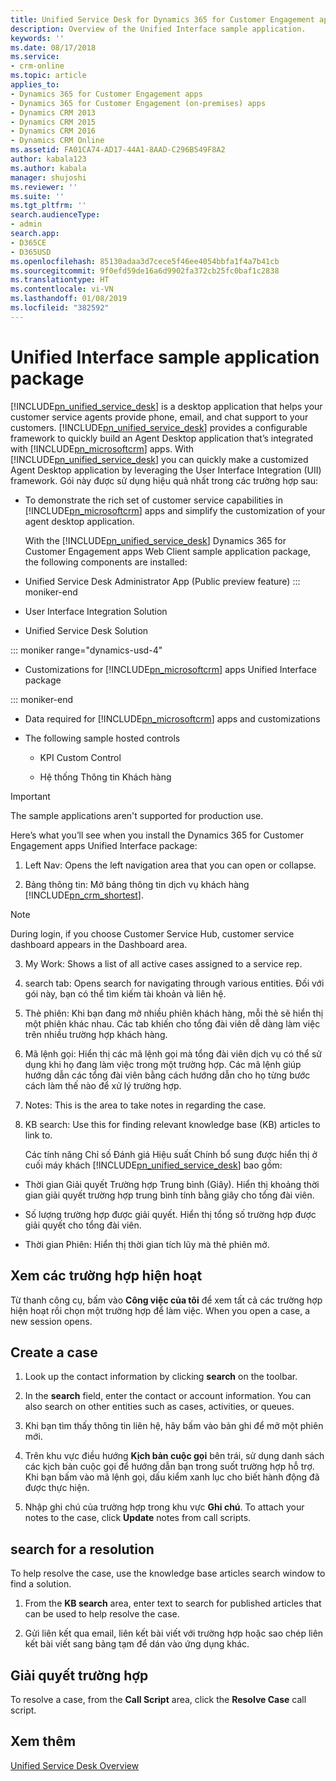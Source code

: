 ```yaml
---
title: Unified Service Desk for Dynamics 365 for Customer Engagement apps Unified Interface package | MicrosoftDocs
description: Overview of the Unified Interface sample application.
keywords: ''
ms.date: 08/17/2018
ms.service:
- crm-online
ms.topic: article
applies_to:
- Dynamics 365 for Customer Engagement apps
- Dynamics 365 for Customer Engagement (on-premises) apps
- Dynamics CRM 2013
- Dynamics CRM 2015
- Dynamics CRM 2016
- Dynamics CRM Online
ms.assetid: FA01CA74-AD17-44A1-8AAD-C296B549F8A2
author: kabala123
ms.author: kabala
manager: shujoshi
ms.reviewer: ''
ms.suite: ''
ms.tgt_pltfrm: ''
search.audienceType:
- admin
search.app:
- D365CE
- D365USD
ms.openlocfilehash: 85130adaa3d7cece5f46ee4054bbfa1f4a7b41cb
ms.sourcegitcommit: 9f0efd59de16a6d9902fa372cb25fc0baf1c2838
ms.translationtype: HT
ms.contentlocale: vi-VN
ms.lasthandoff: 01/08/2019
ms.locfileid: "382592"
---
```

# <a name="unified-interface-sample-application-package"></a>Unified Interface sample application package
[!INCLUDE[pn_unified_service_desk](../../includes/pn-unified-service-desk.md)] is a desktop application that helps your customer service agents provide phone, email, and chat support to your customers. [!INCLUDE[pn_unified_service_desk](../../includes/pn-unified-service-desk.md)] provides a configurable framework to quickly build an Agent Desktop application that’s integrated with [!INCLUDE[pn_microsoftcrm](../../includes/pn-microsoftcrm.md)] apps. With [!INCLUDE[pn_unified_service_desk](../../includes/pn-unified-service-desk.md)] you can quickly make a customized Agent Desktop application by leveraging the User Interface Integration (UII) framework. Gói này được sử dụng hiệu quả nhất trong các trường hợp sau:  
  
- To demonstrate the rich set of customer service capabilities in [!INCLUDE[pn_microsoftcrm](../../includes/pn-microsoftcrm.md)] apps and simplify the customization of your agent desktop application.  
  
  With the [!INCLUDE[pn_unified_service_desk](../../includes/pn-unified-service-desk.md)] Dynamics 365 for Customer Engagement apps Web Client sample application package, the following components are installed:  
  
- Unified Service Desk Administrator App (Public preview feature)
::: moniker-end

- User Interface Integration Solution 
  
- Unified Service Desk Solution

::: moniker range="dynamics-usd-4"

- Customizations for [!INCLUDE[pn_microsoftcrm](../../includes/pn-microsoftcrm.md)] apps Unified Interface package

::: moniker-end 

- Data required for [!INCLUDE[pn_microsoftcrm](../../includes/pn-microsoftcrm.md)] apps and customizations
  
- The following sample hosted controls  
  
  -   KPI Custom Control  
  
  -   Hệ thống Thông tin Khách hàng  
  
> [!IMPORTANT]
>  The sample applications aren't supported for production use.  
  
  
 Here’s what you’ll see when you install the Dynamics 365 for Customer Engagement apps Unified Interface package:  
  
1. Left Nav: Opens the left navigation area that you can open or collapse.  
  
2. Bảng thông tin: Mở bảng thông tin dịch vụ khách hàng [!INCLUDE[pn_crm_shortest](../../includes/pn-crm-shortest.md)].  

> [!NOTE]
> During login, if you choose Customer Service Hub, customer service dashboard appears in the Dashboard area. 
  
3. My Work: Shows a list of all active cases assigned to a service rep.  
  
4. search tab: Opens search for navigating through various entities. Đối với gói này, bạn có thể tìm kiếm tài khoản và liên hệ.  
  
5. Thẻ phiên: Khi bạn đang mở nhiều phiên khách hàng, mỗi thẻ sẽ hiển thị một phiên khác nhau. Các tab khiến cho tổng đài viên dễ dàng làm việc trên nhiều trường hợp khách hàng.  
  
6. Mã lệnh gọi: Hiển thị các mã lệnh gọi mà tổng đài viên dịch vụ có thể sử dụng khi họ đang làm việc trong một trường hợp. Các mã lệnh giúp hướng dẫn các tổng đài viên bằng cách hướng dẫn cho họ từng bước cách làm thế nào để xử lý trường hợp.  
  
7. Notes: This is the area to take notes in regarding the case.  
  
8. KB search:  Use this for finding relevant knowledge base (KB) articles to link to.  
  
   Các tính năng Chỉ số Đánh giá Hiệu suất Chính bổ sung được hiển thị ở cuối máy khách [!INCLUDE[pn_unified_service_desk](../../includes/pn-unified-service-desk.md)] bao gồm:  
  
-   Thời gian Giải quyết Trường hợp Trung bình (Giây). Hiển thị khoảng thời gian giải quyết trường hợp trung bình tính bằng giây cho tổng đài viên.  
  
-   Số lượng trường hợp được giải quyết. Hiển thị tổng số trường hợp được giải quyết cho tổng đài viên.  
  
-   Thời gian Phiên: Hiển thị thời gian tích lũy mà thẻ phiên mở.  
  
  
## <a name="view-active-cases"></a>Xem các trường hợp hiện hoạt  
 Từ thanh công cụ, bấm vào **Công việc của tôi** để xem tất cả các trường hợp hiện hoạt rồi chọn một trường hợp để làm việc. When you open a case, a new session opens.  
  
## <a name="create-a-case"></a>Create a case  
  
1.  Look up the contact information by clicking **search** on the toolbar.  
  
2.  In the **search** field, enter the contact or account information. You can also search on other entities such as cases, activities, or queues.  
  
3.  Khi bạn tìm thấy thông tin liên hệ, hãy bấm vào bản ghi để mở một phiên mới.  
  
4.  Trên khu vực điều hướng **Kịch bản cuộc gọi** bên trái, sử dụng danh sách các kịch bản cuộc gọi để hướng dẫn bạn trong suốt trường hợp hỗ trợ.  Khi bạn bấm vào mã lệnh gọi, dấu kiểm xanh lục cho biết hành động đã được thực hiện.  
  
5.  Nhập ghi chú của trường hợp trong khu vực **Ghi chú**. To attach your notes to the case, click **Update** notes from call scripts.  
  
## <a name="search-for-a-resolution"></a>search for a resolution  
 To help resolve the case, use the knowledge base articles search window to find a solution.  
  
1.  From the **KB search** area, enter text to search for published articles that can be used to help resolve the case.  
  
2.  Gửi liên kết qua email, liên kết bài viết với trường hợp hoặc sao chép liên kết bài viết sang bảng tạm để dán vào ứng dụng khác.  
  
## <a name="resolve-a-case"></a>Giải quyết trường hợp  
 To resolve a case, from the **Call Script** area, click the **Resolve Case** call script.  

## <a name="see-also"></a>Xem thêm  
 [Unified Service Desk Overview](../../unified-service-desk/admin/overview-unified-service-desk.md)
